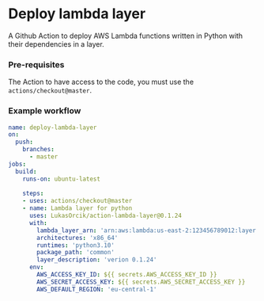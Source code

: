 # Deploy lambda layer

A Github Action to deploy AWS Lambda functions written in Python with their dependencies in a layer.

### Pre-requisites
The Action to have access to the code, you must use the `actions/checkout@master`.

### Example workflow
```yaml
name: deploy-lambda-layer
on:
  push:
    branches:
      - master
jobs:
  build:
    runs-on: ubuntu-latest
    
    steps:
    - uses: actions/checkout@master
    - name: Lambda layer for python
      uses: LukasOrcik/action-lambda-layer@0.1.24
      with:
        lambda_layer_arn: 'arn:aws:lambda:us-east-2:123456789012:layer:my-layer'
        architectures: 'x86_64'
        runtimes: 'python3.10'
        package_path: 'common'
        layer_description: 'verion 0.1.24'
      env:
        AWS_ACCESS_KEY_ID: ${{ secrets.AWS_ACCESS_KEY_ID }}
        AWS_SECRET_ACCESS_KEY: ${{ secrets.AWS_SECRET_ACCESS_KEY }}
        AWS_DEFAULT_REGION: 'eu-central-1'
```
